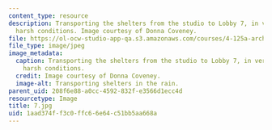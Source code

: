 ```yaml
---
content_type: resource
description: Transporting the shelters from the studio to Lobby 7, in very real and
  harsh conditions. Image courtesy of Donna Coveney.
file: https://ol-ocw-studio-app-qa.s3.amazonaws.com/courses/4-125a-architecture-studio-building-in-landscapes-fall-2005/1aad374ff3c0ffc66e64c51bb5aa668a_7.jpg
file_type: image/jpeg
image_metadata:
  caption: Transporting the shelters from the studio to Lobby 7, in very real and
    harsh conditions.
  credit: Image courtesy of Donna Coveney.
  image-alt: Transporting shelters in the rain.
parent_uid: 208f6e88-a0cc-4592-832f-e3566d1ecc4d
resourcetype: Image
title: 7.jpg
uid: 1aad374f-f3c0-ffc6-6e64-c51bb5aa668a
---
```

